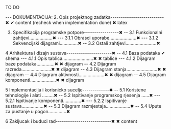 TO DO

--- DOKUMENTACIJA:
2. Opis projektnog zadatka--------------------------✖
✔ content (recheck when implementation done)
✖ latex


3. Specifikacija programske potpore-----------------✖
-- 3.1 Funkcionalni zahtjevi..................✖
--- 3.1.1 Obrasci uporabe.....................✖
--- 3.1.2 Sekvencijski dijagrami..............✖
-- 3.2 Ostali zahtjevi........................✖


4 Arhitektura i dizajn sustava----------------------✖
-- 4.1 Baza podataka
✔ shema
--- 4.1.1 Opis tablica........................✖
✖ tablice
--- 4.1.2 Dijagram baze podataka..............✖
✖ dijagram
-- 4.2 Dijagram razreda.......................✖
✖ dijagram
-- 4.3 Dijagram stanja........................✖
✖ dijagram
-- 4.4 Dijagram aktivnosti....................✖
✖ dijagram
-- 4.5 Dijagram komponenti....................✖
✖ dijagram

  
5 Implementacija i korisnicko sucelje-------------✖
-- 5.1 Koristene tehnologije i alati .........✖
-- 5.2 Ispitivanje programskog rjesenja ......✖
--- 5.2.1 Ispitivanje komponenti..............✖
--- 5.2.2 Ispitivanje sustava.................✖
-- 5.3 Dijagram razmjestaja...................✖
-- 5.4 Upute za pustanje u pogon..............✖


6 Zakljucak i buduci rad---------------------------✖
✖ content
